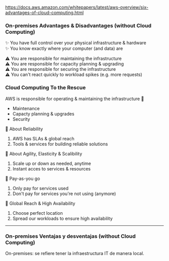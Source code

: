 https://docs.aws.amazon.com/whitepapers/latest/aws-overview/six-advantages-of-cloud-computing.html


### On-premises Advantages & Disadvantages (without Cloud Computing)

:sparkles: You have full control over your physical infrastructure & hardware <br />
:sparkles: You know exactly where your computer (and data) are <br />

:warning: You are responsible for maintaining the infrastructure <br/>
:warning: You are responsible for capacity planning & upgrading <br />
:warning: You are responsible for securing the infrastructure  <br />
:warning: You can't react quickly to workload spikes (e.g. more requests) <br />

### Cloud Computing To the Rescue

AWS is responsible for operating & maintaining the infrastructure :dizzy:

* Maintenance
* Capacty planning & upgrades
* Security

:blue_book: About Reliability <br />

1. AWS has SLAs & global reach
2. Tools & services for building reliable solutions

:blue_book: About Agility, Elasticity & Scalibility <br />

1. Scale up or down as needed, anytime
2. Instant acces to services & resources

:blue_book: Pay-as-you go <br />

1. Only pay for services used
2. Don't pay for services you're not using (anymore)

:blue_book: Global Reach & High Availability

1. Choose perfect location
2. Spread our workloads to ensure high availability

***

### On-premises Ventajas y desventajas (without Cloud Computing)

On-premises: se refiere tener la infraestructura IT de manera local.
